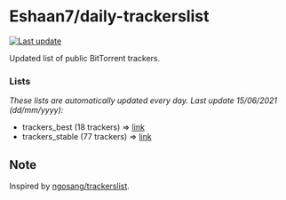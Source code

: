 
# Eshaan7/daily-trackerslist 

[![Last update](https://img.shields.io/badge/Last%20update-15/06/2021-blue.svg)](#)

Updated list of public BitTorrent trackers.

### Lists
*These lists are automatically updated every day. Last update 15/06/2021 (_dd/mm/yyyy_):*

* trackers_best (18 trackers) => [link](https://raw.githubusercontent.com/eshaan7/daily-trackerslist/master/trackers_best.txt)
* trackers_stable (77 trackers) => [link](https://raw.githubusercontent.com/eshaan7/daily-trackerslist/master/trackers_stable.txt)

## Note

Inspired by [ngosang/trackerslist](https://github.com/ngosang/trackerslist).
